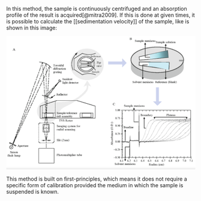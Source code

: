 In this method, the sample is continuously centrifuged and an absorption profile of the result is acquired[@mitra2009]. If this is done at given times, it is possible to calculate the [[sedimentation velocity]] of the sample, like is shown in this image:

![Explanation of the working principle for Analytical Ultracentrifugation](images/Pasted%20image%2020211130174533.png)

This method is built on first-principles, which means it does not require a specific form of calibration provided the medium in which the sample is suspended is known. 